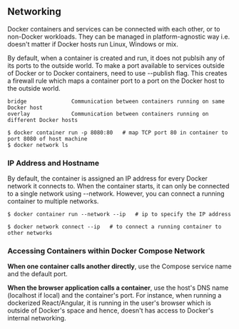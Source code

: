 ## Networking

Docker containers and services can be connected with each other, or to non-Docker workloads. They can be managed in platform-agnostic way i.e. doesn't matter if Docker hosts run Linux, Windows or mix.

By default, when a container is created and run, it does not publsih any of its ports to the outside world. To make a port available to services outside of Docker or to Docker containers, need to use --publish flag. This creates a firewall rule which maps a container port to a port on the Docker host to the outside world.

```
bridge              Communication between containers running on same Docker host
overlay             Communication between containers running on different Docker hosts
```

```console
$ docker container run -p 8080:80   # map TCP port 80 in container to port 8080 of host machine
$ docker network ls
```

### IP Address and Hostname

By default, the container is assigned an IP address for every Docker network it connects to. When the container starts, it can only be connected to a single network using --network. However, you can connect a running container to multiple networks.

```console
$ docker container run --network --ip   # ip to specify the IP address

$ docker network connect --ip   # to connect a running container to other networks
```

### Accessing Containers within Docker Compose Network

**When one container calls another directly**, use the Compose service name and the default port.

**When the browser application calls a container**, use the host's DNS name (localhost if local) and the container's port. For instance, when running a dockerized React/Angular, it is running in the user's browser which is outside of Docker's space and hence, doesn't has access to Docker's internal networking.
